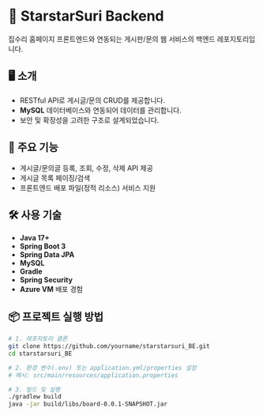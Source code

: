 # 🌟 StarstarSuri Backend

집수리 홈페이지 프론트엔드와 연동되는 게시판/문의 웹 서비스의 백엔드 레포지토리입니다.

## 🖥️ 소개

- RESTful API로 게시글/문의 CRUD를 제공합니다.
- **MySQL** 데이터베이스와 연동되어 데이터를 관리합니다.
- 보안 및 확장성을 고려한 구조로 설계되었습니다.

## 🚀 주요 기능

- 게시글/문의글 등록, 조회, 수정, 삭제 API 제공
- 게시글 목록 페이징/검색
- 프론트엔드 배포 파일(정적 리소스) 서비스 지원

## 🛠️ 사용 기술

- **Java 17+**
- **Spring Boot 3**
- **Spring Data JPA**
- **MySQL**
- **Gradle**
- **Spring Security**
- **Azure VM** 배포 경험

## 📦 프로젝트 실행 방법

```bash
# 1. 레포지토리 클론
git clone https://github.com/yourname/starstarsuri_BE.git
cd starstarsuri_BE

# 2. 환경 변수(.env) 또는 application.yml/properties 설정
# 예시: src/main/resources/application.properties

# 3. 빌드 및 실행
./gradlew build
java -jar build/libs/board-0.0.1-SNAPSHOT.jar
